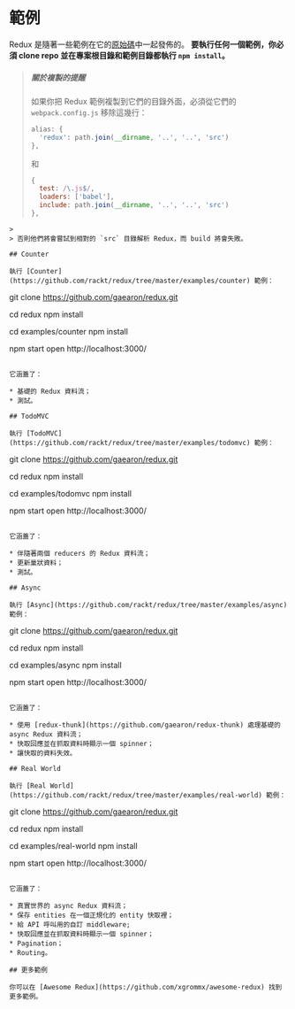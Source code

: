 # 範例

Redux 是隨著一些範例在它的[原始碼](https://github.com/rackt/redux/tree/master/examples)中一起發佈的。
**要執行任何一個範例，你必須 clone repo 並在專案根目錄和範例目錄都執行 `npm install`。**

>##### 關於複製的提醒
>如果你把 Redux 範例複製到它們的目錄外面，必須從它們的 `webpack.config.js` 移除這幾行：
>
>```js
>alias: {
>   'redux': path.join(__dirname, '..', '..', 'src')
>},
>```
>和
>```js
>{
>   test: /\.js$/,
>   loaders: ['babel'],
>   include: path.join(__dirname, '..', '..', 'src')
>},
```
>
> 否則他們將會嘗試到相對的 `src` 目錄解析 Redux，而 build 將會失敗。

## Counter

執行 [Counter](https://github.com/rackt/redux/tree/master/examples/counter) 範例：

```
git clone https://github.com/gaearon/redux.git

cd redux
npm install

cd examples/counter
npm install

npm start
open http://localhost:3000/
```

它涵蓋了：

* 基礎的 Redux 資料流；
* 測試。

## TodoMVC

執行 [TodoMVC](https://github.com/rackt/redux/tree/master/examples/todomvc) 範例：

```
git clone https://github.com/gaearon/redux.git

cd redux
npm install

cd examples/todomvc
npm install

npm start
open http://localhost:3000/
```

它涵蓋了：

* 伴隨著兩個 reducers 的 Redux 資料流；
* 更新巢狀資料；
* 測試。

## Async

執行 [Async](https://github.com/rackt/redux/tree/master/examples/async) 範例：

```
git clone https://github.com/gaearon/redux.git

cd redux
npm install

cd examples/async
npm install

npm start
open http://localhost:3000/
```

它涵蓋了：

* 使用 [redux-thunk](https://github.com/gaearon/redux-thunk) 處理基礎的 async Redux 資料流；
* 快取回應並在抓取資料時顯示一個 spinner；
* 讓快取的資料失效。

## Real World

執行 [Real World](https://github.com/rackt/redux/tree/master/examples/real-world) 範例：

```
git clone https://github.com/gaearon/redux.git

cd redux
npm install

cd examples/real-world
npm install

npm start
open http://localhost:3000/
```

它涵蓋了：

* 真實世界的 async Redux 資料流；
* 保存 entities 在一個正規化的 entity 快取裡；
* 給 API 呼叫用的自訂 middleware;
* 快取回應並在抓取資料時顯示一個 spinner；
* Pagination；
* Routing。

## 更多範例

你可以在 [Awesome Redux](https://github.com/xgrommx/awesome-redux) 找到更多範例。

